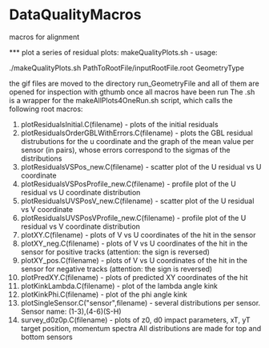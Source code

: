 # DataQualityMacros
macros for alignment

*** plot a series of residual plots: makeQualityPlots.sh - usage:

   ./makeQualityPlots.sh PathToRootFile/inputRootFile.root GeometryType
   
   the gif files are moved to the directory run_GeometryFile and all of them are opened for inspection with gthumb once all     macros  have been run
   The .sh is a wrapper for the makeAllPlots4OneRun.sh script, which calls the following root macros:
   1) plotResidualsInitial.C(filename) - plots of the initial residuals
   2) plotResidualsOrderGBLWithErrors.C(filename) - plots the GBL residual distrubutions for the u coordinate and the graph of the mean value per sensor (in pairs), whose errors correspond to the sigmas of the distributions
   3) plotResidualsVSPos_new.C(filename) - scatter plot of the U residual vs U coordinate
   4) plotResidualsVSPosProfile_new.C(filename) - profile plot of the U residual vs U coordinate distribution
   5) plotResidualsUVSPosV_new.C(filename) - scatter plot of the U residual vs V coordinate
   6) plotResidualsUVSPosVProfile_new.C(filename) - profile plot of the U residual vs V coordinate distribution
   7) plotXY.C(filename) - plots of V vs U coordinates of the hit in the sensor
   8) plotXY_neg.C(filename) - plots of V vs U coordinates of the hit in the sensor for positive tracks (attention: the sign is reversed)
   9) plotXY_pos.C(filename) - plots of V vs U coordinates of the hit in the sensor for negative tracks (attention: the sign is reversed)
   10) plotPredXY.C(filename) - plots of predicted XY coordinates of the hit
   11) plotKinkLambda.C(filename) - plot of the lambda angle kink
   12) plotKinkPhi.C(filename) - plot of the phi angle kink
   13) plotSingleSensor.C("sensor",filename) - several distributions per sensor. Sensor name: (1-3),(4-6)(S-H)
   14) survey_d0z0p.C(filename) - plots of z0, d0 impact parameters, xT, yT target position, momentum spectra
   All distributions are made for top and bottom sensors
